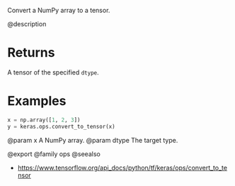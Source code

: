 Convert a NumPy array to a tensor.

@description

# Returns
A tensor of the specified `dtype`.

# Examples
```python
x = np.array([1, 2, 3])
y = keras.ops.convert_to_tensor(x)
```

@param x A NumPy array.
@param dtype The target type.

@export
@family ops
@seealso
+ <https://www.tensorflow.org/api_docs/python/tf/keras/ops/convert_to_tensor>
